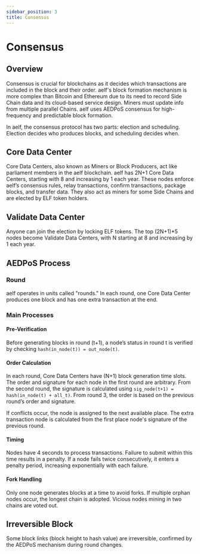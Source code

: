 ```yaml
---
sidebar_position: 3
title: Consensus
---
```


# Consensus

## Overview
Consensus is crucial for blockchains as it decides which transactions are included in the block and their order. aelf's block formation mechanism is more complex than Bitcoin and Ethereum due to its need to record Side Chain data and its cloud-based service design. Miners must update info from multiple parallel Chains. aelf uses AEDPoS consensus for high-frequency and predictable block formation.

In aelf, the consensus protocol has two parts: election and scheduling. Election decides who produces blocks, and scheduling decides when.

## Core Data Center
Core Data Centers, also known as Miners or Block Producers, act like parliament members in the aelf blockchain. aelf has 2N+1 Core Data Centers, starting with 8 and increasing by 1 each year. These nodes enforce aelf’s consensus rules, relay transactions, confirm transactions, package blocks, and transfer data. They also act as miners for some Side Chains and are elected by ELF token holders.

## Validate Data Center
Anyone can join the election by locking ELF tokens. The top (2N+1)*5 nodes become Validate Data Centers, with N starting at 8 and increasing by 1 each year.

## AEDPoS Process

### Round
aelf operates in units called "rounds." In each round, one Core Data Center produces one block and has one extra transaction at the end.

### Main Processes

#### Pre-Verification
Before generating blocks in round (t+1), a node’s status in round t is verified by checking `hash(in_node(t)) = out_node(t)`.

#### Order Calculation
In each round, Core Data Centers have (N+1) block generation time slots. The order and signature for each node in the first round are arbitrary. From the second round, the signature is calculated using `sig_node(t+1) = hash(in_node(t) + all_t)`. From round 3, the order is based on the previous round’s order and signature.

If conflicts occur, the node is assigned to the next available place. The extra transaction node is calculated from the first place node's signature of the previous round.

#### Timing
Nodes have 4 seconds to process transactions. Failure to submit within this time results in a penalty. If a node fails twice consecutively, it enters a penalty period, increasing exponentially with each failure.

#### Fork Handling
Only one node generates blocks at a time to avoid forks. If multiple orphan nodes occur, the longest chain is adopted. Vicious nodes mining in two chains are voted out.

## Irreversible Block
Some block links (block height to hash value) are irreversible, confirmed by the AEDPoS mechanism during round changes.
